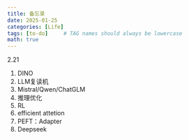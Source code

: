 ```yaml
---
title: 备忘录
date: 2025-01-25
categories: [Life]
tags: [to-do]     # TAG names should always be lowercase
math: true
---
```


2.21

1. DINO
2. LLM复读机
3. Mistral/Qwen/ChatGLM
4. 推理优化
5. RL
6. efficient attetion
7. PEFT：Adapter
8. Deepseek

